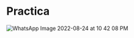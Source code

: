 # Practica
![WhatsApp Image 2022-08-24 at 10 42 08 PM](https://user-images.githubusercontent.com/107488067/186570304-f2899264-deff-440f-97d7-355590a5e7d9.jpeg)
